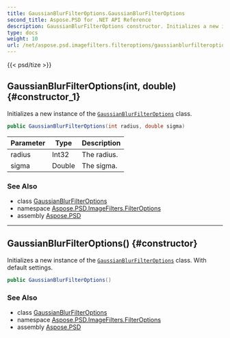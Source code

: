 ```yaml
---
title: GaussianBlurFilterOptions.GaussianBlurFilterOptions
second_title: Aspose.PSD for .NET API Reference
description: GaussianBlurFilterOptions constructor. Initializes a new instance of the GaussianBlurFilterOptions class
type: docs
weight: 10
url: /net/aspose.psd.imagefilters.filteroptions/gaussianblurfilteroptions/gaussianblurfilteroptions/
---
```

{{< psd/tize >}}
## GaussianBlurFilterOptions(int, double) {#constructor_1}

Initializes a new instance of the [`GaussianBlurFilterOptions`](../) class.

```csharp
public GaussianBlurFilterOptions(int radius, double sigma)
```

| Parameter | Type | Description |
| --- | --- | --- |
| radius | Int32 | The radius. |
| sigma | Double | The sigma. |

### See Also

* class [GaussianBlurFilterOptions](../)
* namespace [Aspose.PSD.ImageFilters.FilterOptions](../../gaussianblurfilteroptions/)
* assembly [Aspose.PSD](../../../)

---

## GaussianBlurFilterOptions() {#constructor}

Initializes a new instance of the [`GaussianBlurFilterOptions`](../) class. With default settings.

```csharp
public GaussianBlurFilterOptions()
```

### See Also

* class [GaussianBlurFilterOptions](../)
* namespace [Aspose.PSD.ImageFilters.FilterOptions](../../gaussianblurfilteroptions/)
* assembly [Aspose.PSD](../../../)


